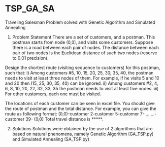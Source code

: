 # TSP_GA_SA
Traveling Salesman Problem solved with Genetic Algorithm and Simulated Annealing

1. Problem Statement
There are a set of customers, and a postman. This postman starts from node (0,0), and visits some customers. Suppose there is a road between each pair of nodes. The distance between each pair of two nodes is the Euclidean distance of such two nodes (reserve to 0.01 precision). 

Design the shortest route (visiting sequence to customers) for this postman, such that:
i) Among customers #5, 10, 15, 20, 25, 30, 35, 40, the postman needs to visit at least three nodes of them. For example, if he visits 5 and 10 and 20 then (15, 25, 30, 35, 40) can be ignored.
ii) Among customers #2, 4, 6, 8, 10, 20, 22, 32, 33, 35 the postman needs to visit at least five nodes. 
iii) For other customers, each one must be visited. 

The locations of each customer can be seen in excel file. You should give the route of postman and the total distance. For example, you can give the route as following format: 
(0,0)-customer 2-customer 5-customer 7- … …- customer 39- (0,0)
Total travel distance is *****. 

2. Solutions
Solutions were obtained by the use of 2 algorithms that are based on natural phenomena, namely Genetic Algorithm (GA_TSP.py) and Simulated Annealing (SA_TSP.py)
